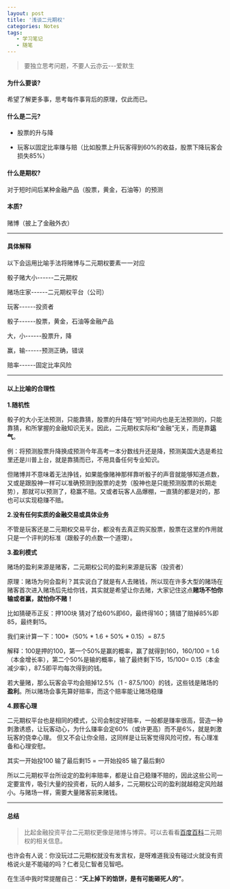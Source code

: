 ```yaml
---
layout: post
title: '浅谈二元期权'
categories: Notes
tags: 
   - 学习笔记
   - 随笔
---
```

> 要独立思考问题，不要人云亦云---爱默生


#### **为什么要谈?**

希望了解更多事，思考每件事背后的原理，仅此而已。


#### **什么是二元?**

- 股票的升与降

- 玩客以固定比率赚与赔（比如股票上升玩客得到60%的收益，股票下降玩客会损失85%）


#### **什么是期权?**
对于短时间后某种金融产品（股票，黄金，石油等）的预测

#### **本质?**

赌博（披上了金融外衣）

---

#### **具体解释**

以下会运用比喻手法将赌博与二元期权要素一一对应

骰子赌大小------二元期权

赌场庄家------二元期权平台（公司）

玩客------投资者

骰子------股票，黄金，石油等金融产品

大，小------股票升，降

赢，输------预测正确，错误

赔率------固定比率风险

---

#### **以上比喻的合理性**

**1.随机性**

骰子的大小无法预测，只能靠猜，股票的升降在“短”时间内也是无法预测的，只能靠猜，和所掌握的金融知识无关。因此，二元期权实际和“金融”无关，而是靠**运气**。

例：将预测股票升降换成预测今年高考一本分数线升还是降，预测美国大选是希拉里还是川普上台，就是靠猜而已，不用具备任何专业知识。

但赌博并不意味着无法挣钱，如果能像赌神那样靠听骰子的声音就能够知道点数，又或是跟股神一样可以准确预测到股票的走势（股神也是只能预测股票的长期走势），那就可以预测了，稳赢不赔。又或者玩客人品爆棚，一直猜的都是对的，那也可以实现稳赚不赔。

**2.没有任何实质的金融交易或具体业务**

不管是玩客还是二元期权交易平台，都没有去真正购买股票，股票在这里的作用就只是一个评判的标准（跟骰子的点数一个道理）。

**3.盈利模式**

赌场的盈利来源是赌客，二元期权公司的盈利来源是玩客（投资者）

原理：赌场为何会盈利？其实说白了就是有人去赌钱，所以现在许多大型的赌场在赌客首次进入赌场后先给你钱，其实就是希望让你去赌，大家记住这点**赌场不怕你输或者赢，就怕你不赌！**

比如猜硬币正反：押100块 猜对了给60%即60，最终得160；猜错了赔掉85%即85，最终剩15。

我们来计算一下：100*（50% * 1.6 + 50% * 0.15）= 87.5

解释：100是押的100，第一个50%是赢的概率，赢了就得到160，160/100 = 1.6（本金增长率），第二个50%是输的概率，输了最终剩下15，15/100= 0.15（本金减少率），87.5即平均每次得到的钱。

若大量赌，那么玩客会平均会赔掉12.5%（1 - 87.5/100）的钱，这些钱是赌场的**盈利**。所以赌场会事先算好赔率，而这个赔率能让赌场稳赚

**4.顾客心理**

二元期权平台也是相同的模式，公司会制定好赔率，一般都是赚率很高，营造一种刺激诱惑，让玩客动心，为什么赚率会定60%（或许更高）而不是6%，就是刺激玩客的侥幸心理。 但又不会让你全赔，这同样是让玩客觉得风险可控，有心理准备和心理安慰。

其实一开始投100 输了最后剩15  = 一开始投85 输了最后剩0

所以二元期权平台所设定的盈利率赔率，都是让自己稳赚不赔的，因此这些公司一定要宣传，吸引大量的投资者，玩的人越多，二元期权公司的盈利就越稳定风险越小。与赌场一样，需要大量赌客前来赌钱。

---

#### **总结**

> 比起金融投资平台二元期权更像是赌博与博弈。可以去看看[百度百科](http://baike.baidu.com/view/1541624.htm)二元期权的相关信息。

也许会有人说：你没玩过二元期权就没有发言权，是呀难道我没有碰过火就没有资格说火是不能碰的吗？仁者见仁智者见智吧。

在生活中我时常提醒自己：**“天上掉下的馅饼，是有可能砸死人的”**。


